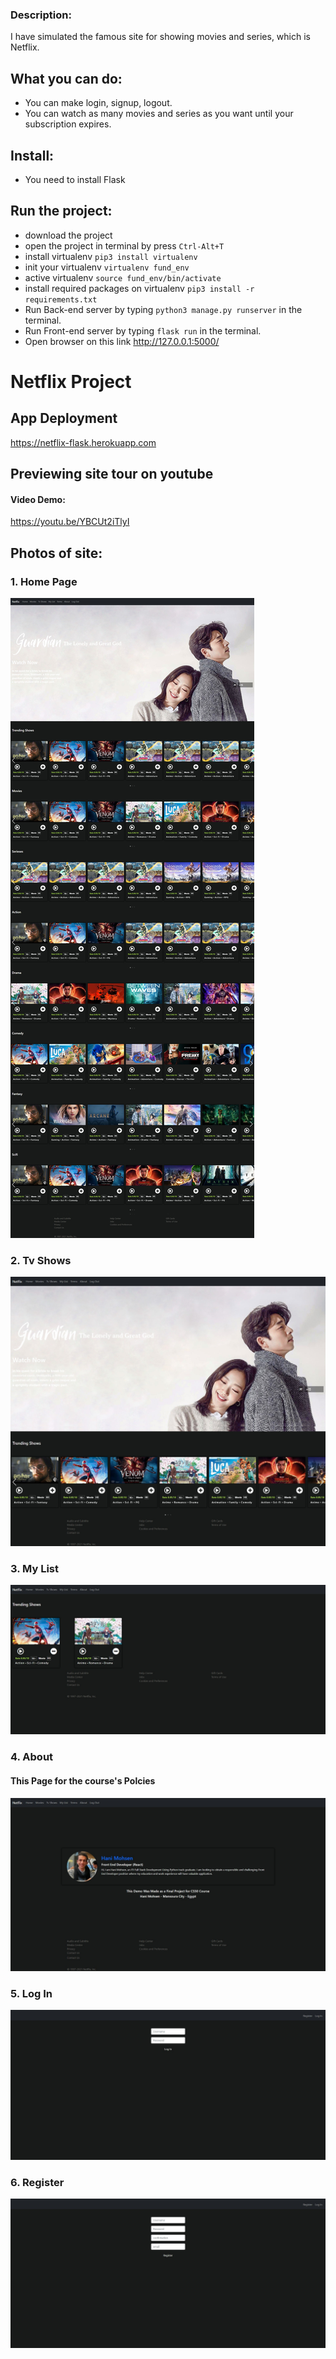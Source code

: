 ### Description:

I have simulated the famous site for showing movies and series, which is Netflix.

## What you can do:

* You can make login, signup, logout.
* You can watch as many movies and series as you want until your subscription expires.

## Install:

* You need to install Flask

## Run the project: 

* download the project 
* open the project in terminal by press `Ctrl-Alt+T`
* install virtualenv `pip3 install virtualenv` 
* init your virtualenv `virtualenv fund_env`
* active virtualenv `source fund_env/bin/activate`
* install required packages on virtualenv `pip3 install -r requirements.txt`
* Run Back-end server by typing `python3 manage.py runserver` in the terminal.
* Run Front-end server by typing `flask run` in the terminal.
* Open browser on this link http://127.0.0.1:5000/


# Netflix Project 
## App Deployment
https://netflix-flask.herokuapp.com
## Previewing site tour on youtube
#### Video Demo:
https://youtu.be/YBCUt2iTlyI

## Photos of site: 

### 1. Home Page
![home page Image](/static/readme/home.jpg)

### 2. Tv Shows
![shows page Image](/static/readme/shows.jpg)

### 3. My List
![mylist page Image](/static/readme/mylist.jpg)

### 4. About
#### This Page for the course's Polcies
![about page Image](/static/readme/about.jpg)

### 5. Log In
![Loging page Image](/static/readme/login.jpg)

### 6. Register
![register page Image](/static/readme/register.jpg)

